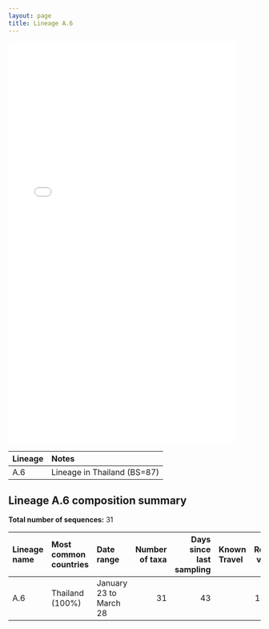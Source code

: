 ```yaml
---
layout: page
title: Lineage A.6
---
```




<embed src="../assets/images/A.6.pdf" type="application/pdf" width="90%" height="800px" />


| Lineage | Notes |
|:-----|:-----|
| A.6 | Lineage in Thailand (BS=87) |

<h2>Lineage A.6 composition summary </h2>

<strong>Total number of sequences:</strong> 31

| Lineage name | Most common countries | Date range | Number of taxa |  Days since last sampling | Known Travel | Recall value |
|:-----|:-----|:-------|-------:|-------:|:---------|--------:|
| A.6 | Thailand (100%) | January 23 to March 28 | 31 | 43 |  | 100.0 |
